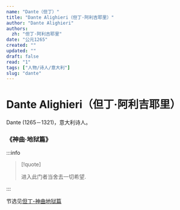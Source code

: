 ```yaml
---
name: "Dante（但丁）"
title: "Dante Alighieri（但丁·阿利吉耶里）"
author: "Dante Alighieri"
authors:
  zh: "但丁·阿利吉耶里"
date: "公元1265"
created: ""
updated: ""
draft: false
read: "1"
tags: ["人物/诗人/意大利"]
slug: "dante"
---
```


# Dante Alighieri（但丁·阿利吉耶里）

Dante (1265－1321)，意大利诗人。

### 《神曲·地狱篇》

:::info

> [!quote]
>
> 进入此门者当舍去一切希望.

:::

节选见[但丁-神曲地狱篇](../post/dante-1313.md)
